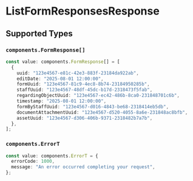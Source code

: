 # ListFormResponsesResponse


## Supported Types

### `components.FormResponse[]`

```typescript
const value: components.FormResponse[] = [
  {
    uuid: "123e4567-e81c-42e3-883f-23184da922ab",
    editDate: "2025-08-01 12:00:00",
    formUuid: "123e4567-81c9-4ec8-8b74-23184950285b",
    staffUuid: "123e4567-48df-45dc-b17d-2318473f5fab",
    regardingObjectUuid: "123e4567-ec42-486b-8ca0-231848701c6b",
    timestamp: "2025-08-01 12:00:00",
    formByStaffUuid: "123e4567-d016-4843-be68-2318414eb5db",
    documentAttachmentUuid: "123e4567-d520-4055-8a6e-231848ac8bfb",
    assetUuid: "123e4567-d306-406b-9371-2318482b7a7b",
  },
];
```

### `components.ErrorT`

```typescript
const value: components.ErrorT = {
  errorCode: 1000,
  message: "An error occurred completing your request",
};
```

